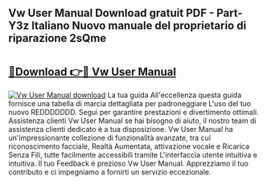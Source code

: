 ## Vw User Manual Download gratuit PDF - Part-Y3z Italiano Nuovo manuale del proprietario di riparazione 2sQme

# <h2><a href="http://dfafl5.blite.top/?on=Vw+User+Manual">🔗Download 👉🔴 Vw User Manual</a></h2>

[![Vw User Manual download](https://i.imgur.com/lujVjoI.png)](http://dfafl5.blite.top/?on=Vw+User+Manual)
La tua guida All'eccellenza questa guida fornisce una tabella di marcia dettagliata per padroneggiare L'uso del tuo nuovo REDDDDDDD. Segui per garantire prestazioni e divertimento ottimali. Assistenza clienti Vw User Manual se hai bisogno di aiuto, il nostro team di assistenza clienti dedicato è a tua disposizione. Vw User Manual ha un'impressionante collezione di funzionalità avanzate, tra cui riconoscimento facciale, Realtà Aumentata, attivazione vocale e Ricarica Senza Fili, tutte facilmente accessibili tramite L'interfaccia utente intuitiva e intuitiva. Il tuo Feedback è prezioso Vw User Manual. Apprezziamo il tuo contributo e ci impegniamo a fornirti un servizio eccezionale.
